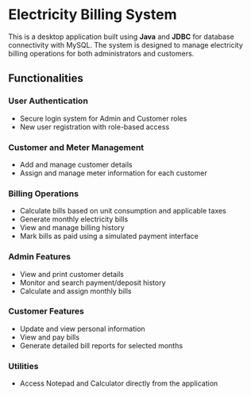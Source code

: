 # Electricity Billing System

This is a desktop application built using **Java** and **JDBC** for database connectivity with MySQL. The system is designed to manage electricity billing operations for both administrators and customers.

## Functionalities

### User Authentication
- Secure login system for Admin and Customer roles
- New user registration with role-based access

### Customer and Meter Management
- Add and manage customer details
- Assign and manage meter information for each customer

### Billing Operations
- Calculate bills based on unit consumption and applicable taxes
- Generate monthly electricity bills
- View and manage billing history
- Mark bills as paid using a simulated payment interface

### Admin Features
- View and print customer details
- Monitor and search payment/deposit history
- Calculate and assign monthly bills

### Customer Features
- Update and view personal information
- View and pay bills
- Generate detailed bill reports for selected months

### Utilities
- Access Notepad and Calculator directly from the application
